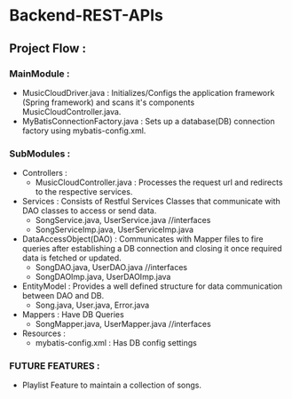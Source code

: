 # Backend-REST-APIs

## Project Flow :

### MainModule :
   + MusicCloudDriver.java : Initializes/Configs the application framework (Spring framework) and scans it's components MusicCloudController.java.
   + MyBatisConnectionFactory.java : Sets up a database(DB) connection factory using mybatis-config.xml.

### SubModules :    
+ Controllers :
  + MusicCloudController.java : Processes the request url and redirects to the respective services.
+ Services : Consists of Restful Services Classes that communicate with DAO classes to access or send data.
   + SongService.java, UserService.java //interfaces 
   + SongServiceImp.java, UserServiceImp.java 
+ DataAccessObject(DAO) : Communicates with Mapper files to fire queries after establishing a DB connection and closing it once required data is fetched or updated.
   + SongDAO.java, UserDAO.java //interfaces 
   + SongDAOImp.java, UserDAOImp.java 
+ EntityModel : Provides a well defined structure for data communication between DAO and DB.
   + Song.java, User.java, Error.java 
+ Mappers : Have DB Queries
   + SongMapper.java, UserMapper.java //interfaces
+ Resources :
   + mybatis-config.xml : Has DB config settings
   
### FUTURE FEATURES  :   
+ Playlist Feature to maintain a collection of songs.

